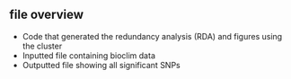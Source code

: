 ## file overview

* Code that generated the redundancy analysis (RDA) and figures using the cluster
* Inputted file containing bioclim data
* Outputted file showing all significant SNPs
